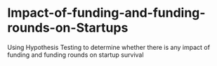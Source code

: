 # Impact-of-funding-and-funding-rounds-on-Startups
Using Hypothesis Testing to determine whether there is any impact of funding and funding rounds on startup survival
